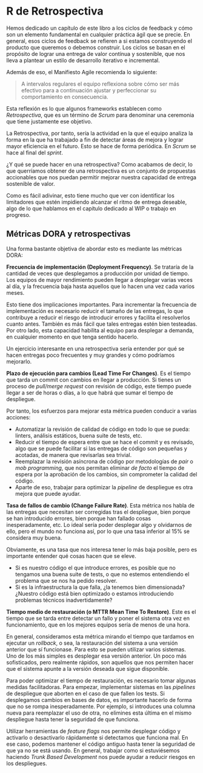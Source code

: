 # R de Retrospectiva

Hemos dedicado un capítulo de este libro a los ciclos de feedback y cómo son un elemento fundamental en cualquier práctica ágil que se precie. En general, esos ciclos de feedback se refieren a si estamos construyendo el producto que queremos o debemos construir. Los ciclos se basan en el propósito de lograr una entrega de valor contínua y sostenible, que nos lleva a plantear un estilo de desarrollo iterativo e incremental.

Además de eso, el Manifiesto Agile recomienda lo siguiente:

> A intervalos regulares el equipo reflexiona sobre cómo ser más efectivo para a continuación ajustar y perfeccionar su comportamiento en consecuencia.

Esta reflexión es lo que algunos frameworks establecen como _Retrospectiva_, que es un término de _Scrum_ para denominar una ceremonia que tiene justamente ese objetivo.

La Retrospectiva, por tanto, sería la actividad en la que el equipo analiza la forma en la que ha trabajado a fin de detectar áreas de mejora y lograr mayor eficiencia en el futuro. Esto se hace de forma periódica. En _Scrum_ se hace al final del _sprint_.

¿Y qué se puede hacer en una retrospectiva? Como acabamos de decir, lo que querríamos obtener de una retrospectiva es un conjunto de propuestas accionables que nos puedan permitir mejorar nuestra capacidad de entrega sostenible de valor.

Como es fácil adivinar, esto tiene mucho que ver con identificar los limitadores que estén impidiendo alcanzar el ritmo de entrega deseable, algo de lo que hablamos en el capítulo dedicado al WIP o trabajo en progreso.

## Métricas DORA y retrospectivas

Una forma bastante objetiva de abordar esto es mediante las métricas DORA:

**Frecuencia de implementación (Deployment Frequency)**. Se trataría de la cantidad de veces que desplegamos a producción por unidad de tiempo. Los equipos de mayor rendimiento pueden llegar a desplegar varias veces al día, y la frecuencia baja hasta aquellos que lo hacen una vez cada varios meses.

Esto tiene dos implicaciones importantes. Para incrementar la frecuencia de implementación es necesario reducir el tamaño de las entregas, lo que contribuye a reducir el riesgo de introducir errores y facilita el resolverlos cuanto antes. También es más fácil que tales entregas estén bien testeadas. Por otro lado, esta capacidad habilita al equipo para desplegar a demanda, en cualquier momento en que tenga sentido hacerlo.

Un ejercicio interesante en una retrospectiva sería entender por qué se hacen entregas poco frecuentes y muy grandes y cómo podríamos mejorarlo.

**Plazo de ejecución para cambios (Lead Time For Changes)**. Es el tiempo que tarda un commit con cambios en llegar a producción. Si tienes un proceso de _pull/merge request_ con revisión de código, este tiempo puede llegar a ser de horas o días, a lo que habrá que sumar el tiempo de despliegue.

Por tanto, los esfuerzos para mejorar esta métrica pueden conducir a varias acciones:

* Automatizar la revisión de calidad de código en todo lo que se pueda: linters, análisis estáticos, buena suite de tests, etc.
* Reducir el tiempo de espera entre que se hace el commit y es revisado, algo que se puede facilitar si las entregas de código son pequeñas y acotadas, de manera que revisarlas sea trivial.
* Reemplazar la revisión asíncrona de código por metodologías de _pair_ o _mob programming_, que nos permitan eliminar _de facto_ el tiempo de espera por la aprobación de los cambios, sin comprometer la calidad del código. 
* Aparte de eso, trabajar para optimizar la _pipeline_ de despliegue es otra mejora que puede ayudar. 

**Tasa de fallos de cambio (Change Failure Rate)**. Esta métrica nos habla de las entregas que necesitan ser corregidas tras el despliegue, bien porque se han introducido errores, bien porque han fallado cosas inesperadamente, etc. Lo ideal sería poder desplegar algo y olvidarnos de ello, pero el mundo no funciona así, por lo que una tasa inferior al 15% se considera muy buena.

Obviamente, es una tasa que nos interesa tener lo más baja posible, pero es importante entender qué cosas hacen que se eleve.

* Si es nuestro código el que introduce errores, es posible que no tengamos una buena suite de tests, o que no estemos entendiendo el problema que se nos ha pedido resolver.
* Si es la infraestructura la que falla, ¿la tenemos bien dimensionada? ¿Nuestro código está bien optimizado o estamos introduciendo problemas técnicos inadvertidamente?

**Tiempo medio de restauración (o MTTR Mean Time To Restore)**. Este es el tiempo que se tarda entre detectar un fallo y poner el sistema otra vez en funcionamiento, que en los mejores equipos sería de menos de una hora.

En general, consideramos esta métrica mirando el tiempo que tardamos en ejecutar un _rollback_, o sea, la restauración del sistema a una versión anterior que sí funcionase. Para esto se pueden utilizar varios sistemas. Uno de los más simples es desplegar esa versión anterior. Un poco más sofisticados, pero realmente rápidos, son aquellos que nos permiten hacer que el sistema apunte a la versión deseada que sigue disponible.

Para poder optimizar el tiempo de restauración, es necesario tomar algunas medidas facilitadoras. Para empezar, implementar sistemas en las _pipelines_ de despliegue que aborten en el caso de que fallen los tests. Si desplegamos cambios en bases de datos, es importante hacerlo de forma que no se rompa inesperadamente. Por ejemplo, si introduces una columna nueva para reemplazar el uso de otra, no elimines esta última en el mismo despliegue hasta tener la seguridad de que funciona.

Utilizar herramientas de _feature flags_ nos permite desplegar código y activarlo o desactivarlo rápidamente si detectamos que funciona mal. En ese caso, podemos mantener el código antiguo hasta tener la seguridad de que ya no se está usando. En general, trabajar como si estuviésemos haciendo _Trunk Based Development_ nos puede ayudar a reducir riesgos en los despliegues.



